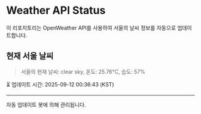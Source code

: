 
# Weather API Status

이 리포지토리는 OpenWeather API를 사용하여 서울의 날씨 정보를 자동으로 업데이트합니다.

## 현재 서울 날씨
> 서울의 현재 날씨: clear sky, 온도: 25.76°C, 습도: 57%

⏳ 업데이트 시간: 2025-09-12 00:36:43 (KST)

---
자동 업데이트 봇에 의해 관리됩니다.
